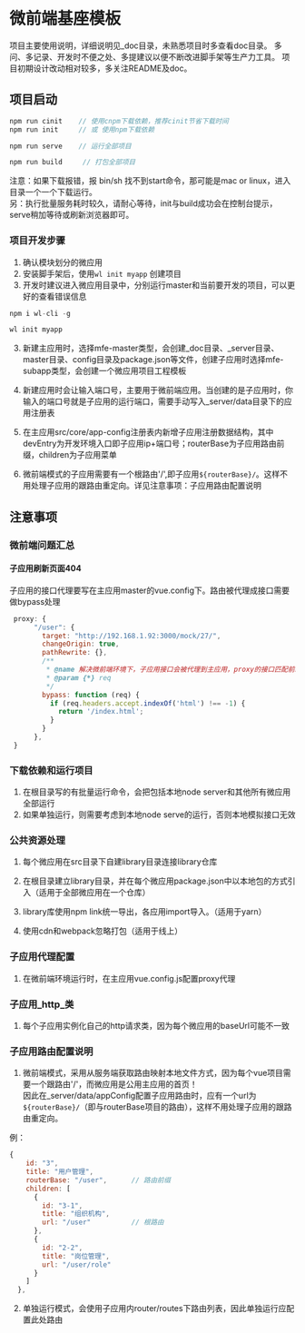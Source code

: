 # 微前端基座模板

项目主要使用说明，详细说明见_doc目录，未熟悉项目时多查看doc目录。
多问、多记录、开发时不便之处、多提建议以便不断改进脚手架等生产力工具。
项目初期设计改动相对较多，多关注README及doc。

## 项目启动
```js
npm run cinit    // 使用cnpm下载依赖，推荐cinit节省下载时间
npm run init     // 或 使用npm下载依赖

npm run serve    // 运行全部项目

npm run build     // 打包全部项目
```
注意：如果下载报错，报 bin/sh 找不到start命令，那可能是mac or linux，进入目录一个一个下载运行。   
另：执行批量服务耗时较久，请耐心等待，init与build成功会在控制台提示，serve稍加等待或刷新浏览器即可。

### 项目开发步骤
1. 确认模块划分的微应用
2. 安装脚手架后，使用`wl init myapp` 创建项目
3. 开发时建议进入微应用目录中，分别运行master和当前要开发的项目，可以更好的查看错误信息

```js
npm i wl-cli -g

wl init myapp
```

3. 新建主应用时，选择mfe-master类型，会创建_doc目录、_server目录、master目录、config目录及package.json等文件，创建子应用时选择mfe-subapp类型，会创建一个微应用项目工程模板

4. 新建应用时会让输入端口号，主要用于微前端应用。当创建的是子应用时，你输入的端口号就是子应用的运行端口，需要手动写入_server/data目录下的应用注册表

5. 在主应用src/core/app-config注册表内新增子应用注册数据结构，其中devEntry为开发环境入口即子应用ip+端口号；routerBase为子应用路由前缀，children为子应用菜单

6. 微前端模式的子应用需要有一个根路由'/',即子应用`${routerBase}/`。这样不用处理子应用的跟路由重定向。详见注意事项：子应用路由配置说明

## 注意事项

### 微前端问题汇总
#### 子应用刷新页面404
子应用的接口代理要写在主应用master的vue.config下。路由被代理成接口需要做bypass处理
```js
 proxy: {
      "/user": {
        target: "http://192.168.1.92:3000/mock/27/",
        changeOrigin: true,
        pathRewrite: {},
        /**
         * @name 解决微前端环境下，子应用接口会被代理到主应用，proxy的接口匹配前缀如果和路由前缀一致，刷新将路由代理为接口致页面404问题
         * @param {*} req 
         */
        bypass: function (req) {
          if (req.headers.accept.indexOf('html') !== -1) {
            return '/index.html';
          }
        }
      },
 }
```

### 下载依赖和运行项目
1. 在根目录写的有批量运行命令，会把包括本地node server和其他所有微应用全部运行
2. 如果单独运行，则需要考虑到本地node serve的运行，否则本地模拟接口无效

### 公共资源处理
1. 每个微应用在src目录下自建library目录连接library仓库

2. 在根目录建立library目录，并在每个微应用package.json中以本地包的方式引入（适用于全部微应用在一个仓库）

3. library库使用npm link统一导出，各应用import导入。（适用于yarn）

4. 使用cdn和webpack忽略打包（适用于线上）

### 子应用代理配置
1. 在微前端环境运行时，在主应用vue.config.js配置proxy代理

### 子应用_http_类
1. 每个子应用实例化自己的http请求类，因为每个微应用的baseUrl可能不一致

### 子应用路由配置说明
1. 微前端模式，采用从服务端获取路由映射本地文件方式，因为每个vue项目需要一个跟路由'/'，而微应用是公用主应用的首页！   
因此在_server/data/appConfig配置子应用路由时，应有一个url为`${routerBase}/`（即与routerBase项目的路由），这样不用处理子应用的跟路由重定向。

例：
```js
{
    id: "3",
    title: "用户管理",
    routerBase: "/user",      // 路由前缀
    children: [
      {
        id: "3-1",
        title: "组织机构",
        url: "/user"          // 根路由
      },
      {
        id: "2-2",
        title: "岗位管理",
        url: "/user/role"
      }
    ]
  },
```

2. 单独运行模式，会使用子应用内router/routes下路由列表，因此单独运行应配置此处路由
